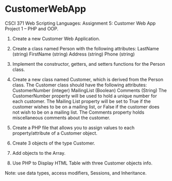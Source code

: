 # CustomerWebApp
CSCI 371 Web Scripting Languages: Assignment 5: Customer Web App
Project 1 – PHP and OOP.
1.	Create a new Customer Web Application. 
2.	Create a class named Person with the following attributes:
LastName (string)
FirstName (string)
Address (string)
Phone (string)

3.	Implement the constructor, getters, and setters functions for the Person class.
4.	Create a new class named Customer, which is derived from the Person class. The Customer class should have the following attributes:
CustomerNumber (integer)
MailingList (Boolean)
Comments (String)
The CustomerNumber property will be used to hold a unique number for each customer. The Mailing List property will be set to True if the customer wishes to be on a mailing list, or False if the customer does not wish to be on a mailing list. The Comments property holds miscellaneous comments about the customer.

5.	Create a PHP file that allows you to assign values to each property/attribute of a Customer object.
6.	Create 3 objects of the type Customer.
7.	Add objects to the Array.
8.	Use PHP to Display HTML Table with three Customer objects info.

Note: use data types, access modifiers, Sessions, and Inheritance.

